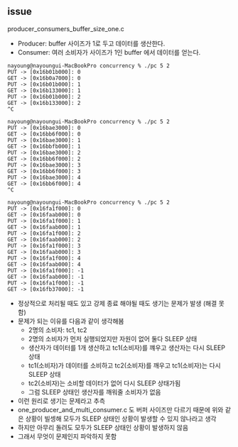 ## issue

producer_consumers_buffer_size_one.c

- Producer: buffer 사이즈가 1로 두고 데이터를 생산한다.
- Consumer: 여러 소비자가 사이즈가 1인 buffer 에서 데이터를 얻는다.

```text
nayoung@nayoungui-MacBookPro concurrency % ./pc 5 2
PUT -> [0x16b01b000]: 0
GET -> [0x16b0a7000]: 0
PUT -> [0x16b01b000]: 1
GET -> [0x16b133000]: 1
PUT -> [0x16b01b000]: 2
GET -> [0x16b133000]: 2
^C

nayoung@nayoungui-MacBookPro concurrency % ./pc 5 2
PUT -> [0x16bae3000]: 0
GET -> [0x16bb6f000]: 0
PUT -> [0x16bae3000]: 1
GET -> [0x16bbfb000]: 1
PUT -> [0x16bae3000]: 2
GET -> [0x16bb6f000]: 2
PUT -> [0x16bae3000]: 3
GET -> [0x16bb6f000]: 3
PUT -> [0x16bae3000]: 4
GET -> [0x16bb6f000]: 4
^C

nayoung@nayoungui-MacBookPro concurrency % ./pc 5 2
PUT -> [0x16fa1f000]: 0
GET -> [0x16faab000]: 0
PUT -> [0x16fa1f000]: 1
GET -> [0x16faab000]: 1
PUT -> [0x16fa1f000]: 2
GET -> [0x16faab000]: 2
PUT -> [0x16fa1f000]: 3
GET -> [0x16faab000]: 3
PUT -> [0x16fa1f000]: 4
GET -> [0x16faab000]: 4
PUT -> [0x16fa1f000]: -1
GET -> [0x16faab000]: -1
PUT -> [0x16fa1f000]: -1
GET -> [0x16fb37000]: -1
```
- 정상적으로 처리될 때도 있고 강제 종료 해야될 때도 생기는 문제가 발생 (해결 못함)
- 문제가 되는 이유를 다음과 같이 생각해봄
  - 2명의 소비자: tc1, tc2
  - 2명의 소비자가 먼저 실행되었지만 자원이 없어 둘다 SLEEP 상태
  - 생산자가 데이터를 1개 생산하고 tc1(소비자)를 꺠우고 생산자는 다시 SLEEP 상태
  - tc1(소비자)가 데이터를 소비하고 tc2(소비자)를 깨우고 tc1(소비자)는 다시 SLEEP 상태
  - tc2(소비자)는 소비할 데이터가 없어 다시 SLEEP 상태가됨
  - 그럼 SLEEP 상태인 생산자를 깨워줄 소비자가 없음
- 이런 원리로 생기는 문제라고 추측
- one_producer_and_multi_consumer.c 도 버퍼 사이즈만 다르기 때문에 위와 같은 상황이 빌셍해 모두가 SLEEP 상태인 상황이 발생할 수 있지 않나라고 생각
- 하지만 아무리 돌려도 모두가 SLEEP 상태인 상황이 발생하지 않음
- 그래서 무엇이 문제인지 파악하지 못함